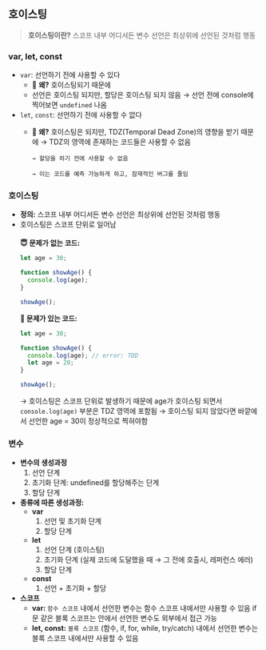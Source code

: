 ## 호이스팅

> **호이스팅이란?**
> 스코프 내부 어디서든 변수 선언은 최상위에 선언된 것처럼 행동

### var, let, const

- `var`: 선언하기 전에 사용할 수 있다
  - 🤔 **왜?** 호이스팅되기 때문에
  - 선언은 호이스팅 되지만, 할당은 호이스팅 되지 않음
    → 선언 전에 console에 찍어보면 `undefined` 나옴
- `let`, `const`: 선언하기 전에 사용할 수 없다
  - 🤔 **왜?**
    호이스팅은 되지만, TDZ(Temporal Dead Zone)의 영향을 받기 때문에
        → TDZ의 영역에 존재하는 코드들은 사용할 수 없음

        → 할당을 하기 전에 사용할 수 없음

        → 이는 코드를 예측 가능하게 하고, 잠재적인 버그를 줄임

### 호이스팅

- **정의:**
  스코프 내부 어디서든 변수 선언은 최상위에 선언된 것처럼 행동
- 호이스팅은 스코프 단위로 일어남</br></br>
  **😇 문제가 없는 코드:**
  ```jsx
  let age = 30;

  function showAge() {
    console.log(age);
  }

  showAge();
  ```
  **👿 문제가 있는 코드:**
  ```jsx
  let age = 30;

  function showAge() {
    console.log(age); // error: TDD
    let age = 20;
  }

  showAge();
  ```
  → 호이스팅은 스코프 단위로 발생하기 때문에 age가 호이스팅 되면서 `console.log(age)` 부분은 TDZ 영역에 포함됨
  → 호이스팅 되지 않았다면 바깥에서 선언한 age = 30이 정상적으로 찍혀야함

### 변수

- **변수의 생성과정**
  1. 선언 단계
  2. 초기화 단계: undefined를 할당해주는 단계
  3. 할당 단계
- **종류에 따른 생성과정:**
  - **var**
    1. 선언 및 초기화 단계
    2. 할당 단계
  - **let**
    1. 선언 단계 (호이스팅)
    2. 초기화 단계 (실제 코드에 도달했을 때 → 그 전에 호출시, 레퍼런스 에러)
    3. 할당 단계
  - **const**
    1. 선언 + 초기화 + 할당
- **스코프**
  - **var:**
    `함수 스코프` 내에서 선언한 변수는 함수 스코프 내에서만 사용할 수 있음
    if문 같은 블록 스코프는 안에서 선언한 변수도 외부에서 접근 가능
  - **let, const:**
    `블록 스코프` (함수, if, for, while, try/catch) 내에서 선언한 변수는 블록 스코프 내에서만 사용할 수 있음
